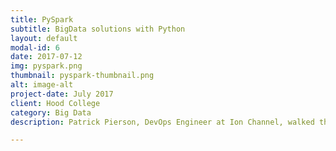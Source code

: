 ```yaml
---
title: PySpark
subtitle: BigData solutions with Python
layout: default
modal-id: 6
date: 2017-07-12
img: pyspark.png
thumbnail: pyspark-thumbnail.png
alt: image-alt
project-date: July 2017
client: Hood College
category: Big Data
description: Patrick Pierson, DevOps Engineer at Ion Channel, walked through a live deployment of Pyspark using Amazon Elastic Map Reduce (EMR). He guided a captive audience through all the steps to process TBs of data in minutes. Finally, Patrick scaled up the number of virtural machines with no downtime-all within Pyspark! Patrick's presentation and repository can be found at https://github.com/python-frederick/pyspark.

---
```

